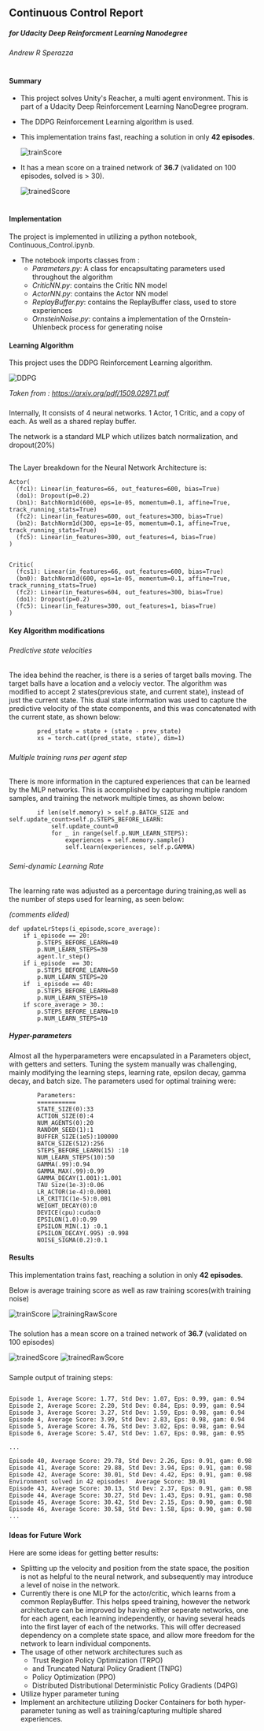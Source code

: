
## Continuous Control Report
##### for Udacity Deep Reinforcment Learning Nanodegree
###### Andrew R Sperazza
[trained_image]: assets/reacher_trained_fast_rnd.gif
[trainScore]: assets/trainScore.png
[trainedScore]: assets/trainedScore.png
[trainedRawScore]: assets/trainedRawScore.png
[trainingRawScore]: assets/TrainingRawScore.png
[DDPG]: assets/DDPG.png

#

 


#### Summary
- This project solves Unity's Reacher, a multi agent environment.  This is part of a Udacity Deep Reinforcement Learning NanoDegree program.
- The DDPG Reinforcement Learning algorithm is used.
- This implementation trains fast, reaching a solution in only  **42 episodes**.

     ![trainScore]
- It has a mean score on a trained network of **36.7** (validated on 100 episodes, solved is > 30).

     ![trainedScore]


#
#### Implementation

The project is implemented in utilizing a python notebook, Continuous_Control.ipynb.
- The notebook imports classes from :
  - *Parameters.py*: A class for encapsultating parameters used throughout the algorithm
  - *CriticNN.py*: contains the Critic NN model
  - *ActorNN.py*: contains the Actor NN model
  - *ReplayBuffer.py*: contains the ReplayBuffer class, used to store experiences
  - *OrnsteinNoise.py*: contains a implementation of the Ornstein-Uhlenbeck process for generating noise


#### Learning Algorithm

This project uses the DDPG Reinforcement Learning algorithm.

![DDPG]

*Taken from : https://arxiv.org/pdf/1509.02971.pdf*

###
Internally, It consists of 4 neural networks. 1 Actor, 1 Critic, and a copy of each.  As well as a shared replay buffer.

The network is a standard MLP which utilizes batch normalization, and dropout(20%)

##
The Layer breakdown for the Neural Network Architecture is:

```
Actor(
  (fc1): Linear(in_features=66, out_features=600, bias=True)
  (do1): Dropout(p=0.2)
  (bn1): BatchNorm1d(600, eps=1e-05, momentum=0.1, affine=True, track_running_stats=True)
  (fc2): Linear(in_features=600, out_features=300, bias=True)
  (bn2): BatchNorm1d(300, eps=1e-05, momentum=0.1, affine=True, track_running_stats=True)
  (fc5): Linear(in_features=300, out_features=4, bias=True)
)


Critic(
  (fcs1): Linear(in_features=66, out_features=600, bias=True)
  (bn0): BatchNorm1d(600, eps=1e-05, momentum=0.1, affine=True, track_running_stats=True)
  (fc2): Linear(in_features=604, out_features=300, bias=True)
  (do1): Dropout(p=0.2)
  (fc5): Linear(in_features=300, out_features=1, bias=True)
)
```


#### Key Algorithm modifications
###
###### Predictive state velocities
The idea behind the reacher, is there is a series of target balls moving.  The target balls have a location and a velociy vector.  The algorithm  was modified to accept 2 states(previous state, and current state), instead of just the current state.  This dual state information was used to capture the predictive velocity of the state components, and this was concatenated with the current state, as shown below:

```
        pred_state = state + (state - prev_state)
        xs = torch.cat((pred_state, state), dim=1)
```
###

###### Multiple training runs per agent step
There is more information in the captured experiences that can be learned by the MLP networks.  This is accomplished by capturing multiple random samples, and training the network multiple times, as shown below:


```
        if len(self.memory) > self.p.BATCH_SIZE and self.update_count>self.p.STEPS_BEFORE_LEARN:
            self.update_count=0
            for _ in range(self.p.NUM_LEARN_STEPS):
                experiences = self.memory.sample()
                self.learn(experiences, self.p.GAMMA)
```

###

###### Semi-dynamic Learning Rate
The learning rate was adjusted as a percentage during training,as well as the number of steps used for learning, as seen below:

*(comments elided)*
```
def updateLrSteps(i_episode,score_average):
    if i_episode == 20:
        p.STEPS_BEFORE_LEARN=40
        p.NUM_LEARN_STEPS=30
        agent.lr_step()
    if i_episode  == 30:
        p.STEPS_BEFORE_LEARN=50
        p.NUM_LEARN_STEPS=20
    if  i_episode == 40:
        p.STEPS_BEFORE_LEARN=80
        p.NUM_LEARN_STEPS=10
    if score_average > 30.:
        p.STEPS_BEFORE_LEARN=10
        p.NUM_LEARN_STEPS=10
```
##### Hyper-parameters

Almost all the hyperparameters were encapsulated in a Parameters object, with getters and setters.  Tuning the system manually was challenging, mainly modifying the learning steps, learning rate, epsilon decay, gamma decay, and batch size.  The parameters used for optimal training were:
```
        Parameters:
        ===========
        STATE_SIZE(0):33
        ACTION_SIZE(0):4
        NUM_AGENTS(0):20
        RANDOM_SEED(1):1
        BUFFER_SIZE(ie5):100000
        BATCH_SIZE(512):256
        STEPS_BEFORE_LEARN(15) :10
        NUM_LEARN_STEPS(10):50
        GAMMA(.99):0.94
        GAMMA_MAX(.99):0.99
        GAMMA_DECAY(1.001):1.001
        TAU Size(1e-3):0.06
        LR_ACTOR(ie-4):0.0001
        LR_CRITIC(1e-5):0.001
        WEIGHT_DECAY(0):0
        DEVICE(cpu):cuda:0
        EPSILON(1.0):0.99
        EPSILON_MIN(.1) :0.1
        EPSILON_DECAY(.995) :0.998
        NOISE_SIGMA(0.2):0.1
```


#### Results

This implementation trains fast, reaching a solution in only  **42 episodes**.

Below is average training score as well as raw training scores(with training noise)

![trainScore]
![trainingRawScore]
#####

The solution has a mean score on a trained network of **36.7** (validated on 100 episodes)


![trainedScore]
![trainedRawScore]

#####
Sample output of training steps:
```

Episode 1, Average Score: 1.77, Std Dev: 1.07, Eps: 0.99, gam: 0.94
Episode 2, Average Score: 2.20, Std Dev: 0.84, Eps: 0.99, gam: 0.94
Episode 3, Average Score: 3.27, Std Dev: 1.59, Eps: 0.98, gam: 0.94
Episode 4, Average Score: 3.99, Std Dev: 2.83, Eps: 0.98, gam: 0.94
Episode 5, Average Score: 4.76, Std Dev: 3.02, Eps: 0.98, gam: 0.94
Episode 6, Average Score: 5.47, Std Dev: 1.67, Eps: 0.98, gam: 0.95

...

Episode 40, Average Score: 29.78, Std Dev: 2.26, Eps: 0.91, gam: 0.98
Episode 41, Average Score: 29.88, Std Dev: 3.94, Eps: 0.91, gam: 0.98
Episode 42, Average Score: 30.01, Std Dev: 4.42, Eps: 0.91, gam: 0.98
Environment solved in 42 episodes!	Average Score: 30.01
Episode 43, Average Score: 30.13, Std Dev: 2.37, Eps: 0.91, gam: 0.98
Episode 44, Average Score: 30.27, Std Dev: 1.43, Eps: 0.91, gam: 0.98
Episode 45, Average Score: 30.42, Std Dev: 2.15, Eps: 0.90, gam: 0.98
Episode 46, Average Score: 30.58, Std Dev: 1.58, Eps: 0.90, gam: 0.98
...

```


#####
#### Ideas for Future Work

Here are some ideas for getting better results:
- Splitting up the velocity and position from the state space, the position is not as helpful to the neural network, and subsequently may introduce a level of noise in the network.
- Currently there is one MLP for the actor/critic, which learns from a common ReplayBuffer.  This helps speed training, however the network architecture can be improved by having either seperate networks, one for each agent, each learning independently, or having several heads into the first layer of each of the networks.  This will offer decreased dependency on a complete state space, and allow more freedom for the network to learn individual components.
- The usage of other network architectures such as
  - Trust Region Policy Optimization (TRPO)
  - and Truncated Natural Policy Gradient (TNPG)
  - Policy Optimization (PPO)
  - Distributed Distributional Deterministic Policy Gradients (D4PG)
- Utilize hyper parameter tuning
- Implement an architecture utilizing Docker Containers for both hyper-parameter tuning as well as training/capturing multiple shared experiences.

